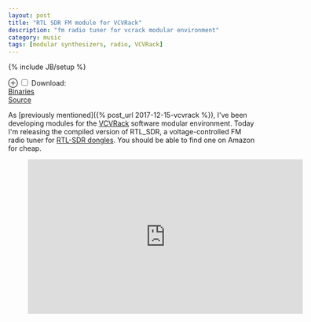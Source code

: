 ```yaml
---
layout: post
title: "RTL SDR FM module for VCVRack"
description: "fm radio tuner for vcrack modular environment"
category: music
tags: [modular synthesizers, radio, VCVRack]
---
```

{% include JB/setup %}
<p><label for="mn-pages" class="margin-toggle">⊕</label>
<input type="checkbox" id="mn-pages" class="margin-toggle">
<span class="marginnote">
Download:<br>
<a href="https://vcvrack.com/plugins.html#SDR">Binaries</a>
<br>
<a href="https://github.com/WIZARDISHUNGRY/vcvrack-rtlsdr">Source</a>
</span></p>

As [previously mentioned]({% post_url 2017-12-15-vcvrack %}), I've been developing modules for the [VCVRack](https://vcvrack.com) software modular environment.
Today I'm releasing the compiled version of RTL_SDR, a voltage-controlled FM radio
tuner for [RTL-SDR dongles](https://rtlsdr.org). You should be able to find one on Amazon for cheap.

<p>
<figure class="iframe-wrapper">
  <iframe width="560" height="315" src="https://www.youtube.com/embed/TGQdgvlga-Q" frameborder="0" allow="autoplay; encrypted-media" allowfullscreen></iframe>
</figure>
</p>
